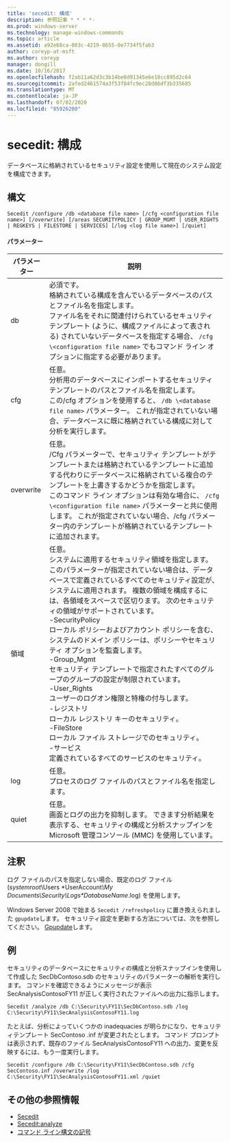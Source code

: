 ```yaml
---
title: 'secedit: 構成'
description: 参照記事 * * * *-
ms.prod: windows-server
ms.technology: manage-windows-commands
ms.topic: article
ms.assetid: a92e68ca-003c-4219-8655-0e7734f5fab3
author: coreyp-at-msft
ms.author: coreyp
manager: dongill
ms.date: 10/16/2017
ms.openlocfilehash: f2ab11a62d3c3b14be0d91345e6e18cc895d2c64
ms.sourcegitcommit: 2afed2461574a3f53f84fc9ec28d86df3b335685
ms.translationtype: MT
ms.contentlocale: ja-JP
ms.lasthandoff: 07/02/2020
ms.locfileid: "85926200"
---
```

# <a name="seceditconfigure"></a>secedit: 構成



データベースに格納されているセキュリティ設定を使用して現在のシステム設定を構成できます。

## <a name="syntax"></a>構文

```
Secedit /configure /db <database file name> [/cfg <configuration file name>] [/overwrite] [/areas SECURITYPOLICY | GROUP_MGMT | USER_RIGHTS | REGKEYS | FILESTORE | SERVICES] [/log <log file name>] [/quiet]
```

#### <a name="parameters"></a>パラメーター

|パラメーター|説明|
|---------|-----------|
|db|必須です。</br>格納されている構成を含んでいるデータベースのパスとファイル名を指定します。</br>ファイル名をそれに関連付けられているセキュリティ テンプレート (ように、構成ファイルによって表される) されていないデータベースを指定する場合、 `/cfg \<configuration file name>` でもコマンド ライン オプションに指定する必要があります。|
|cfg|任意。</br>分析用のデータベースにインポートするセキュリティ テンプレートのパスとファイル名を指定します。</br>この/cfg オプションを使用すると、 `/db \<database file name>` パラメーター。 これが指定されていない場合、データベースに既に格納されている構成に対して分析を実行します。|
|overwrite|任意。</br>/Cfg パラメーターで、セキュリティ テンプレートがテンプレートまたは格納されているテンプレートに追加する代わりにデータベースに格納されている複合のテンプレートを上書きするかどうかを指定します。</br>このコマンド ライン オプションは有効な場合に、 `/cfg \<configuration file name>` パラメーターと共に使用します。 これが指定されていない場合、/cfg パラメーター内のテンプレートが格納されているテンプレートに追加されます。|
|領域|任意。</br>システムに適用するセキュリティ領域を指定します。 このパラメーターが指定されていない場合は、データベースで定義されているすべてのセキュリティ設定が、システムに適用されます。 複数の領域を構成するには、各領域をスペースで区切ります。 次のセキュリティの領域がサポートされています。</br>-SecurityPolicy</br>    ローカル ポリシーおよびアカウント ポリシーを含む、システムのドメイン ポリシーは、ポリシーやセキュリティ オプションを監査します。</br>-Group_Mgmt</br>    セキュリティ テンプレートで指定されたすべてのグループのグループの設定が制限されています。</br>-User_Rights</br>    ユーザーのログオン権限と特権の付与します。</br>-レジストリ</br>    ローカル レジストリ キーのセキュリティ。</br>-FileStore</br>    ローカル ファイル ストレージでのセキュリティ。</br>-サービス</br>    定義されているすべてのサービスのセキュリティ。|
|log|任意。</br>プロセスのログ ファイルのパスとファイル名を指定します。|
|quiet|任意。</br>画面とログの出力を抑制します。 できます分析結果を表示する、セキュリティの構成と分析スナップインを Microsoft 管理コンソール (MMC) を使用しています。|

## <a name="remarks"></a>注釈

ログ ファイルのパスを指定しない場合、既定のログ ファイル (*systemroot*\Users \*UserAccount<em>\My Documents\Security\Logs\*DatabaseName</em>.log) を使用します。

Windows Server 2008 で始まる `Secedit /refreshpolicy` に置き換えられました `gpupdate`します。 セキュリティ設定を更新する方法については、次を参照してください。 [Gpupdate](gpupdate.md)します。

## <a name="examples"></a>例

セキュリティのデータベースにセキュリティの構成と分析スナップインを使用して作成した SecDbContoso.sdb のセキュリティのパラメーターの解析を実行します。 コマンドを確認できるようにメッセージが表示 SecAnalysisContosoFY11 が正しく実行されたファイルへの出力に指示します。
```
Secedit /analyze /db C:\Security\FY11\SecDbContoso.sdb /log C:\Security\FY11\SecAnalysisContosoFY11.log
```
たとえば、分析によっていくつかの inadequacies が明らかになり、セキュリティテンプレート SecContoso .inf が変更されたとします。 コマンド プロンプトは表示されず、既存のファイル SecAnalysisContosoFY11 への出力、変更を反映するには、もう一度実行します。
```
Secedit /configure /db C:\Security\FY11\SecDbContoso.sdb /cfg SecContoso.inf /overwrite /log C:\Security\FY11\SecAnalysisContosoFY11.xml /quiet
```

## <a name="additional-references"></a>その他の参照情報

-   [Secedit](secedit.md)
-   [Secedit:analyze](secedit-analyze.md)
- [コマンド ライン構文の記号](command-line-syntax-key.md)